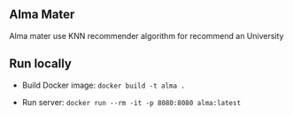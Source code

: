 ## Alma Mater

Alma mater use KNN recommender algorithm for recommend an University

## Run locally

- Build Docker image:
  `docker build -t alma .`

- Run server:
  `docker run --rm -it -p 8080:8080 alma:latest`
